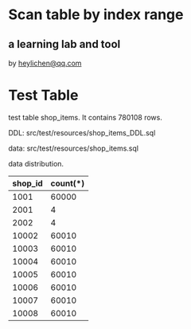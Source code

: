 # Scan table by index range
## a learning lab and tool
by heylichen@qq.com


# Test Table
test table shop_items. It contains 780108 rows.

DDL: src/test/resources/shop_items_DDL.sql

data: src/test/resources/shop_items.sql

data distribution.

| shop\_id | count\(\*\) |
| :--- | :--- |
| 1001 | 60000 |
| 2001 | 4 |
| 2002 | 4 |
| 10002 | 60010 |
| 10003 | 60010 |
| 10004 | 60010 |
| 10005 | 60010 |
| 10006 | 60010 |
| 10007 | 60010 |
| 10008 | 60010 |
